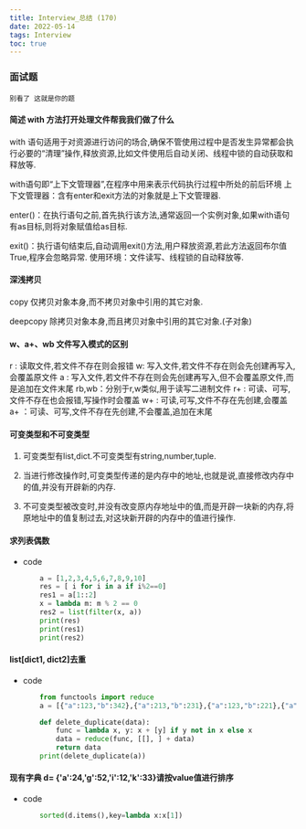 ```yaml
---
title: Interview_总结 (170)
date: 2022-05-14
tags: Interview
toc: true
---
```


### 面试题
    别看了 这就是你的题

<!-- more -->

#### 简述 with 方法打开处理文件帮我我们做了什么

with 语句适用于对资源进行访问的场合,确保不管使用过程中是否发生异常都会执行必要的“清理”操作,释放资源,比如文件使用后自动关闭、线程中锁的自动获取和释放等.

with语句即“上下文管理器”,在程序中用来表示代码执行过程中所处的前后环境 上下文管理器：含有enter和exit方法的对象就是上下文管理器.

enter()：在执行语句之前,首先执行该方法,通常返回一个实例对象,如果with语句有as目标,则将对象赋值给as目标.

exit()：执行语句结束后,自动调用exit()方法,用户释放资源,若此方法返回布尔值True,程序会忽略异常. 使用环境：文件读写、线程锁的自动释放等.

#### 深浅拷贝

copy 仅拷贝对象本身,而不拷贝对象中引用的其它对象.

deepcopy 除拷贝对象本身,而且拷贝对象中引用的其它对象.(子对象)

#### w、a+、wb 文件写入模式的区别

r : 读取文件,若文件不存在则会报错
w: 写入文件,若文件不存在则会先创建再写入,会覆盖原文件
a : 写入文件,若文件不存在则会先创建再写入,但不会覆盖原文件,而是追加在文件末尾
rb,wb：分别于r,w类似,用于读写二进制文件
r+ : 可读、可写,文件不存在也会报错,写操作时会覆盖
w+ : 可读,可写,文件不存在先创建,会覆盖
a+ ：可读、可写,文件不存在先创建,不会覆盖,追加在末尾

#### 可变类型和不可变类型
1. 可变类型有list,dict.不可变类型有string,number,tuple.

2. 当进行修改操作时,可变类型传递的是内存中的地址,也就是说,直接修改内存中的值,并没有开辟新的内存.

3. 不可变类型被改变时,并没有改变原内存地址中的值,而是开辟一块新的内存,将原地址中的值复制过去,对这块新开辟的内存中的值进行操作.

#### 求列表偶数
- code
    ```python
        a = [1,2,3,4,5,6,7,8,9,10]
        res = [ i for i in a if i%2==0]
        res1 = a[1::2]
        x = lambda m: m % 2 == 0
        res2 = list(filter(x, a))
        print(res)
        print(res1)
        print(res2)
    ```

#### list[dict1, dict2]去重
- code
    ```python
        from functools import reduce
        a = [{"a":123,"b":342},{"a":213,"b":231},{"a":123,"b":221},{"a":123,"b":342}]

        def delete_duplicate(data):
            func = lambda x, y: x + [y] if y not in x else x
            data = reduce(func, [[], ] + data)
            return data
        print(delete_duplicate(a))
    ```

#### 现有字典 d= {'a':24,'g':52,'i':12,'k':33}请按value值进行排序
- code
    ```python
        sorted(d.items(),key=lambda x:x[1])
    ```



